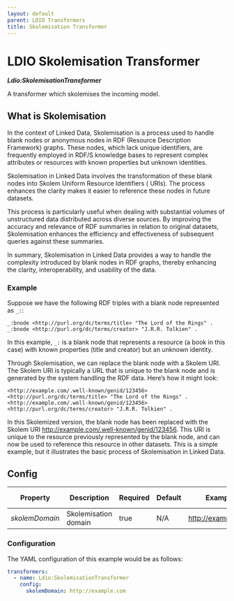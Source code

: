 ```yaml
---
layout: default
parent: LDIO Transformers
title: Skolemisation Transformer
---
```


# LDIO Skolemisation Transformer

***Ldio:SkolemisationTransformer***

A transformer which skolemises the incoming model.

## What is Skolemisation

In the context of Linked Data, Skolemisation is a process used to handle blank nodes or anonymous nodes in RDF
(Resource Description Framework) graphs.
These nodes, which lack unique identifiers, are frequently employed in RDF/S knowledge bases to represent complex
attributes or resources with known properties but unknown identities.

Skolemisation in Linked Data involves the transformation of these blank nodes into Skolem Uniform Resource Identifiers (
URIs).
The process enhances the clarity makes it easier to reference these nodes in future datasets.

This process is particularly useful when dealing with substantial volumes of unstructured data distributed across
diverse sources.
By improving the accuracy and relevance of RDF summaries in relation to original datasets,
Skolemisation enhances the efficiency and effectiveness of subsequent queries against these summaries.

In summary, Skolemisation in Linked Data provides a way to handle the complexity introduced by blank nodes in RDF
graphs,
thereby enhancing the clarity, interoperability, and usability of the data.

### Example

Suppose we have the following RDF triples with a blank node represented as `_:`:

```
_:bnode <http://purl.org/dc/terms/title> "The Lord of the Rings" .
_:bnode <http://purl.org/dc/terms/creator> "J.R.R. Tolkien" .
```

In this example, `_:` is a blank node that represents a resource (a book in this case) with known properties (title and
creator) but an unknown identity.

Through Skolemisation, we can replace the blank node with a Skolem URI.
The Skolem URI is typically a URL that is unique to the blank node and is generated by the system handling the RDF data.
Here’s how it might look:

```
<http://example.com/.well-known/genid/123456> <http://purl.org/dc/terms/title> "The Lord of the Rings" .
<http://example.com/.well-known/genid/123456> <http://purl.org/dc/terms/creator> "J.R.R. Tolkien" .
```

In this Skolemized version, the blank node has been replaced with the Skolem
URI http://example.com/.well-known/genid/123456.
This URI is unique to the resource previously represented by the blank node, and can now be used to reference this
resource in other datasets.
This is a simple example, but it illustrates the basic process of Skolemisation in Linked Data.

## Config

| Property       | Description          | Required | Default | Example            | Supported values |
|----------------|----------------------|----------|---------|--------------------|------------------|
| _skolemDomain_ | Skolemisation domain | true     | N/A     | http://example.com | Any valid URI    |

### Configuration

The YAML configuration of this example would be as follows:

```yaml
transformers:
  - name: Ldio:SkolemisationTransformer
    config:
      skolemDomain: http://example.com
```